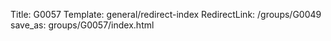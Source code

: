 Title: G0057
Template: general/redirect-index
RedirectLink: /groups/G0049
save_as: groups/G0057/index.html